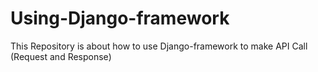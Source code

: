 # Using-Django-framework
This Repository  is about how to use Django-framework to make API Call (Request and Response)
